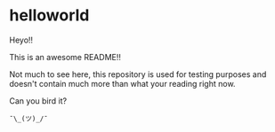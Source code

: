 # helloworld
Heyo!!

This is an awesome README!!

Not much to see here, this repository is used for testing purposes and doesn't contain much more than what your reading right now.  

Can you bird it?  

```
¯\_(ツ)_/¯
```
